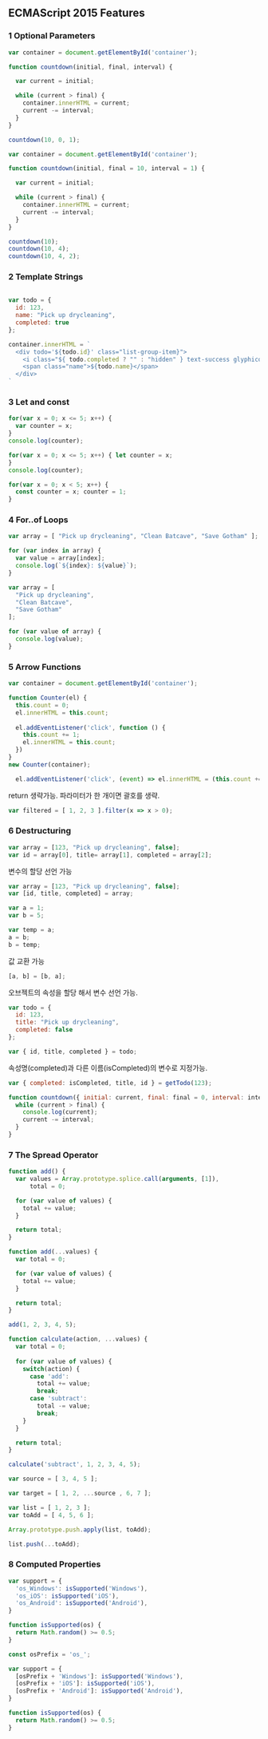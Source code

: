 ## ECMAScript 2015 Features

### 1 Optional Parameters
```javascript
var container = document.getElementById('container');

function countdown(initial, final, interval) {

  var current = initial;

  while (current > final) {
    container.innerHTML = current;
    current -= interval;
  }
}

countdown(10, 0, 1);
```

```javascript
var container = document.getElementById('container');

function countdown(initial, final = 10, interval = 1) {

  var current = initial;

  while (current > final) {
    container.innerHTML = current;
    current -= interval;
  }
}

countdown(10);
countdown(10, 4);
countdown(10, 4, 2);
```

### 2 Template Strings

```js

var todo = {
  id: 123,
  name: "Pick up drycleaning",
  completed: true
};

container.innerHTML = `
  <div todo='${todo.id}' class="list-group-item}">
    <i class="${ todo.completed ? "" : "hidden" } text-success glyphicon gly\ phicon-ok"></i>
    <span class="name">${todo.name}</span>
  </div>
`
```

### 3 Let and const
```js
for(var x = 0; x <= 5; x++) {
  var counter = x;
}
console.log(counter);
```

```js
for(var x = 0; x <= 5; x++) { let counter = x;
}
console.log(counter);
```

```js
for(var x = 0; x < 5; x++) {
  const counter = x; counter = 1;
}
```

### 4 For..of Loops

```js
var array = [ "Pick up drycleaning", "Clean Batcave", "Save Gotham" ];

for (var index in array) {
  var value = array[index];
  console.log(`${index}: ${value}`);
}
```

```js
var array = [
  "Pick up drycleaning",
  "Clean Batcave",
  "Save Gotham"
];

for (var value of array) {
  console.log(value);
}
```


### 5 Arrow Functions

```js
var container = document.getElementById('container');

function Counter(el) {
  this.count = 0;
  el.innerHTML = this.count;
  
  el.addEventListener('click', function () {
    this.count += 1;
    el.innerHTML = this.count;
  })
}
new Counter(container);
```

```js
  el.addEventListener('click', (event) => el.innerHTML = (this.count += 1))
```

return 생략가능.
파라미터가 한 개이면 괄호를 생략.
```js
var filtered = [ 1, 2, 3 ].filter(x => x > 0);
```

### 6 Destructuring

```js
var array = [123, "Pick up drycleaning", false];
var id = array[0], title= array[1], completed = array[2];
```

변수의 할당 선언 가능
```js
var array = [123, "Pick up drycleaning", false];
var [id, title, completed] = array;
```

```js
var a = 1;
var b = 5;

var temp = a;
a = b;
b = temp;
```

값 교환 가능
```js
[a, b] = [b, a];
```

오브젝트의 속성을 할당 해서 변수 선언 가능.
```js
var todo = {
  id: 123,
  title: "Pick up drycleaning",
  completed: false
};

var { id, title, completed } = todo;
```

속성명(completed)과 다른 이름(isCompleted)의 변수로 지정가능.
```js
var { completed: isCompleted, title, id } = getTodo(123);
```


```js
function countdown({ initial: current, final: final = 0, interval: interval = 1 }) {
  while (current > final) {
    console.log(current);
    current -= interval;
  }
}
```

### 7 The Spread Operator

```js
function add() {
  var values = Array.prototype.splice.call(arguments, [1]),
      total = 0;

  for (var value of values) {
    total += value;
  }

  return total;
}
```

```js
function add(...values) {
  var total = 0;

  for (var value of values) {
    total += value;
  }

  return total;
}

add(1, 2, 3, 4, 5);
```

```js
function calculate(action, ...values) {
  var total = 0;
  
  for (var value of values) {
    switch(action) {
      case 'add':
        total += value;
        break;
      case 'subtract':
        total -= value;
        break;
    }
  }

  return total;
}

calculate('subtract', 1, 2, 3, 4, 5);
```

```js
var source = [ 3, 4, 5 ];

var target = [ 1, 2, ...source , 6, 7 ];
```

```js
var list = [ 1, 2, 3 ];
var toAdd = [ 4, 5, 6 ];

Array.prototype.push.apply(list, toAdd);
```

```js
list.push(...toAdd);
```

### 8 Computed Properties

```js
var support = {
  'os_Windows': isSupported('Windows'),
  'os_iOS': isSupported('iOS'),
  'os_Android': isSupported('Android'),
}

function isSupported(os) {
  return Math.random() >= 0.5;
}
```

```js
const osPrefix = 'os_';

var support = {
  [osPrefix + 'Windows']: isSupported('Windows'),
  [osPrefix + 'iOS']: isSupported('iOS'),
  [osPrefix + 'Android']: isSupported('Android'),
}

function isSupported(os) {
  return Math.random() >= 0.5;
}
```
